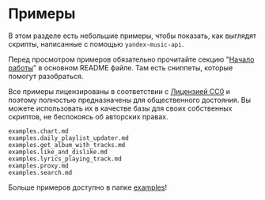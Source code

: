 # Примеры

В этом разделе есть небольшие примеры, чтобы показать, как выглядят скрипты,
написанные с помощью `yandex-music-api`.

Перед просмотром примеров обязательно прочитайте секцию "[Начало работы](https://github.com/MarshalX/yandex-music-api#%D0%B8%D0%B7%D1%83%D1%87%D0%B5%D0%BD%D0%B8%D0%B5-%D0%BF%D0%BE-%D0%BF%D1%80%D0%B8%D0%BC%D0%B5%D1%80%D0%B0%D0%BC)"
в основном README файле. Там есть сниппеты, которые помогут разобраться.

Все примеры лицензированы в соответствии с
[Лицензией CC0](https://github.com/MarshalX/yandex-music-api/blob/master/examples/LICENSE.txt)
и поэтому полностью предназначены для общественного достояния.
Вы можете использовать их в качестве базы для своих собственных скриптов,
не беспокоясь об авторских правах.

```{toctree}
examples.chart.md
examples.daily_playlist_updater.md
examples.get_album_with_tracks.md
examples.like_and_dislike.md
examples.lyrics_playing_track.md
examples.proxy.md
examples.search.md
```

Больше примеров доступно в папке [examples](https://github.com/MarshalX/yandex-music-api/tree/main/examples)!
